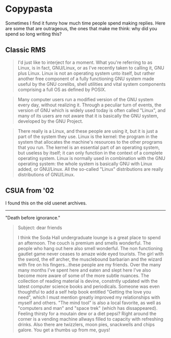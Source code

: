 # Copypasta

Sometimes I find it funny how much time people spend making replies. Here
are some that are outrageous, the ones that make me think: why did you
spend so long writing this?

## Classic RMS

> I'd just like to interject for a moment. What you're referring to as Linux,
> is in fact, GNU/Linux, or as I've recently taken to calling it, GNU plus
> Linux. Linux is not an operating system unto itself, but rather another free
> component of a fully functioning GNU system made useful by the GNU corelibs,
> shell utilities and vital system components comprising a full OS as defined
> by POSIX.

> Many computer users run a modified version of the GNU system every day,
> without realizing it. Through a peculiar turn of events, the version of
> GNU which is widely used today is often called "Linux", and many of its
> users are not aware that it is basically the GNU system, developed by
> the GNU Project.

> There really is a Linux, and these people are using it, but it is just
> a part of the system they use. Linux is the kernel: the program in the
> system that allocates the machine's resources to the other programs
> that you run. The kernel is an essential part of an operating system,
> but useless by itself; it can only function in the context of
> a complete operating system. Linux is normally used in combination with
> the GNU operating system: the whole system is basically GNU with Linux
> added, or GNU/Linux. All the so-called "Linux" distributions are really
> distributions of GNU/Linux.

## CSUA from '02

I found this on the old usenet archives.

---

"Death before ignorance."

> Subject: dear friends
>
> I think the Soda Hall undergraduate lounge is a great place to spend an
> afternoon.  The couch is premium and smells wonderful. The people who
> hang out here also smell wonderful.  The non functioning gautlet game
> never ceases to amaze wide eyed tourists.  The girl with the sword, the
> elf archer, the musclebound barbarian and the wizard with fire on his
> fingers...these people are my friends.  Over the many many months I've
> spent here and eaten and slept here I've also become more aware of some
> of the more subtle nuances.  The collection of reading material is
> devine, constntly updated with the latest computer science books and
> periodicals.  Someone was even thoughtful  to add a self help book
> entitled "Getting the love you need", which I must mention greatly
> improved my relationships with myself and others.   "The mind tool" is
> also a local favorite, as well as "computers and man" and "space trek"
> (which has dissappeared).   Feeling thirsty for a moutain dew or a diet
> pepsi?  Right around the corner is a vending machine allways filled to
> capacity with refreshing drinks.  Also there are twizzlers, moon pies,
> snackwells and chips galore.  You get a thumbs up from me, guys!
